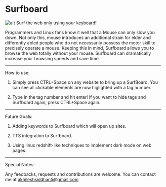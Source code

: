 # Surfboard
![alt](surf_waves.jpg)
Surf the web only using your keyboard!

Programmers and Linux fans know it well that a Mouse can only slow you down. Not only this, mouse introduces an additional strain for elder and differently abled people who do not necessarily possess the motor skill to precisely operate a mouse. Keeping this in mind, Surfboard allows you to browse the web totally without your mouse. Surfboard can dramatically increase your browsing speeds and save time.

--------------------------------------------------------------------------------
How to use:

1) Simply press CTRL+Space on any website to bring up a SurfBoard. You can see all clickable elements are now higlighted with a tag number.

2) Type in the tag number and hit enter! If you want to hide tags and Surfboard again, press CTRL+Space again.

--------------------------------------------------------------------------------

Future Goals:

1) Adding keywords to Surfboard which will open up sites.

2) TTS integration to Surfboard.

3) Using linux redshift-like techniques to implement dark mode on web pages.

--------------------------------------------------------------------------------

Special Notes:

Any feedbacks, requests and contributions are welcome. You can contact me at akhileshsiddhanti@gmail.com
